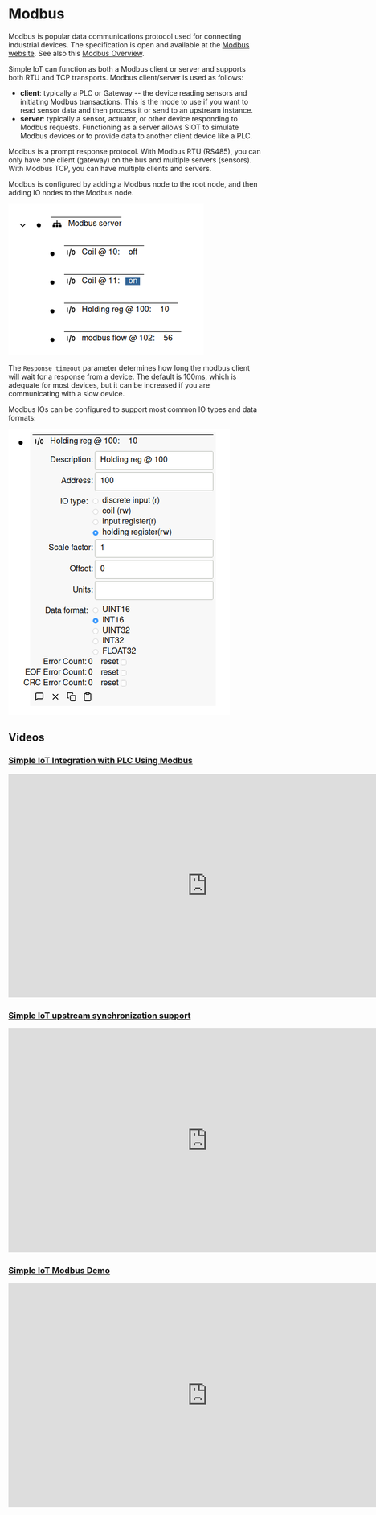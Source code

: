 # Modbus

Modbus is popular data communications protocol used for connecting industrial
devices. The specification is open and available at the
[Modbus website](https://modbus.org/). See also this
[Modbus Overview](https://community.tmpdir.org/t/modbus-overview/1424).

Simple IoT can function as both a Modbus client or server and supports both RTU
and TCP transports. Modbus client/server is used as follows:

- **client**: typically a PLC or Gateway -- the device reading sensors and
  initiating Modbus transactions. This is the mode to use if you want to read
  sensor data and then process it or send to an upstream instance.
- **server**: typically a sensor, actuator, or other device responding to Modbus
  requests. Functioning as a server allows SIOT to simulate Modbus devices or to
  provide data to another client device like a PLC.

Modbus is a prompt response protocol. With Modbus RTU (RS485), you can only have
one client (gateway) on the bus and multiple servers (sensors). With Modbus TCP,
you can have multiple clients and servers.

Modbus is configured by adding a Modbus node to the root node, and then adding
IO nodes to the Modbus node.

![modbus](images/modbus.png)

The `Response timeout` parameter determines how long the modbus client will wait
for a response from a device. The default is 100ms, which is adequate for most
devices, but it can be increased if you are communicating with a slow device.

Modbus IOs can be configured to support most common IO types and data formats:

![modbus io config](images/modbus-io-config.png)

## Videos

### [Simple IoT Integration with PLC Using Modbus](https://youtu.be/-1PuBoTAzPE)

<iframe width="791" height="445" src="https://www.youtube.com/embed/-1PuBoTAzPE" title="Simple IoT Integration with PLC Using Modbus" frameborder="0" allow="accelerometer; autoplay; clipboard-write; encrypted-media; gyroscope; picture-in-picture; web-share" allowfullscreen></iframe>

### [Simple IoT upstream synchronization support](https://youtu.be/6xB-gXUynQc)

<iframe width="791" height="445" src="https://www.youtube.com/embed/6xB-gXUynQc" title="Simple IoT upstream synchronization support" frameborder="0" allow="accelerometer; autoplay; clipboard-write; encrypted-media; gyroscope; picture-in-picture; web-share" allowfullscreen></iframe>

### [Simple IoT Modbus Demo](https://youtu.be/iIZWxr482mI)

<iframe width="791" height="445" src="https://www.youtube.com/embed/iIZWxr482mI" title="Simple IoT Modbus Demo" frameborder="0" allow="accelerometer; autoplay; clipboard-write; encrypted-media; gyroscope; picture-in-picture; web-share" allowfullscreen></iframe>
